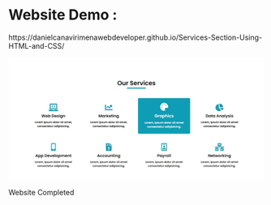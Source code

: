 <h1>Website Demo : </h1>

<p>https://danielcanavirimenawebdeveloper.github.io/Services-Section-Using-HTML-and-CSS/</p>

<img src="images/imagen.jpg">

<p>Website Completed</p>